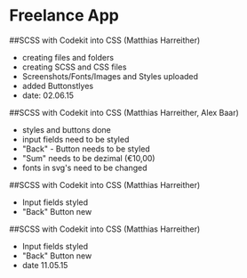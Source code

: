 Freelance App
===========================

##SCSS with Codekit into CSS (Matthias Harreither)

- creating files and folders
- creating SCSS and CSS files
- Screenshots/Fonts/Images and Styles uploaded
- added Buttonstlyes
- date: 02.06.15

##SCSS with Codekit into CSS (Matthias Harreither, Alex Baar)

- styles and buttons done
- input fields need to be styled
- "Back" - Button needs to be styled
- "Sum" needs to be dezimal (€10,00)
- fonts in svg's need to be changed

##SCSS with Codekit into CSS (Matthias Harreither)

- Input fields styled
- "Back" Button new

##SCSS with Codekit into CSS (Matthias Harreither)

- Input fields styled
- "Back" Button new
- date 11.05.15

